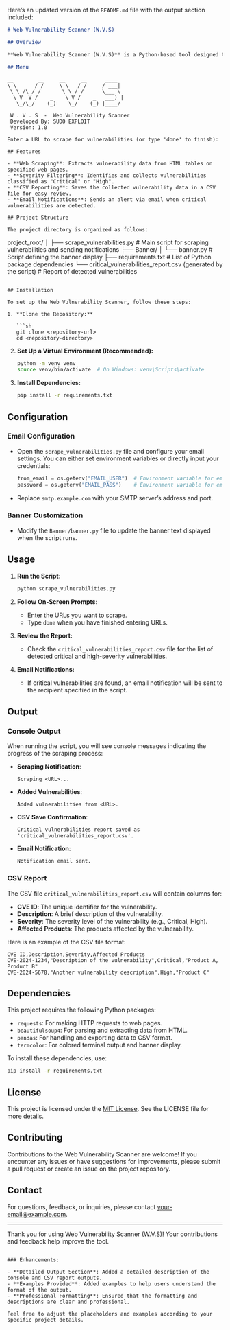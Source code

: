 Here’s an updated version of the `README.md` file with the output section included:

```markdown
# Web Vulnerability Scanner (W.V.S)

## Overview

**Web Vulnerability Scanner (W.V.S)** is a Python-based tool designed to identify and report security vulnerabilities on web pages. The tool scrapes specified URLs for vulnerabilities listed in a predefined table format, filters critical and high-severity issues, and generates a CSV report. If critical vulnerabilities are detected, an email notification is sent.

## Menu
```

    __        __     __     __      ____  
    \ \      / /     \ \   / /     / ___|
     \ \ /\ / /       \ \ / /      \___ \
      \ V  V /    _    \ V /    _   ___) |
       \_/\_/    (_)    \_/    (_) |____/  

     W . V . S  -  Web Vulnerability Scanner
     Developed By: SUDO EXPLOIT
     Version: 1.0

    Enter a URL to scrape for vulnerabilities (or type 'done' to finish):
```
## Features

- **Web Scraping**: Extracts vulnerability data from HTML tables on specified web pages.
- **Severity Filtering**: Identifies and collects vulnerabilities classified as "Critical" or "High".
- **CSV Reporting**: Saves the collected vulnerability data in a CSV file for easy review.
- **Email Notifications**: Sends an alert via email when critical vulnerabilities are detected.

## Project Structure

The project directory is organized as follows:

```
project_root/
│
├── scrape_vulnerabilities.py  # Main script for scraping vulnerabilities and sending notifications
├── Banner/
│   └── banner.py  # Script defining the banner display
├── requirements.txt  # List of Python package dependencies
└── critical_vulnerabilities_report.csv (generated by the script)  # Report of detected vulnerabilities
```

## Installation

To set up the Web Vulnerability Scanner, follow these steps:

1. **Clone the Repository:**

   ```sh
   git clone <repository-url>
   cd <repository-directory>
   ```

2. **Set Up a Virtual Environment (Recommended):**

   ```sh
   python -m venv venv
   source venv/bin/activate  # On Windows: venv\Scripts\activate
   ```

3. **Install Dependencies:**

   ```sh
   pip install -r requirements.txt
   ```

## Configuration

### Email Configuration

- Open the `scrape_vulnerabilities.py` file and configure your email settings. You can either set environment variables or directly input your credentials:

  ```python
  from_email = os.getenv("EMAIL_USER")  # Environment variable for email
  password = os.getenv("EMAIL_PASS")    # Environment variable for email password
  ```

- Replace `smtp.example.com` with your SMTP server’s address and port.

### Banner Customization

- Modify the `Banner/banner.py` file to update the banner text displayed when the script runs.

## Usage

1. **Run the Script:**

   ```sh
   python scrape_vulnerabilities.py
   ```

2. **Follow On-Screen Prompts:**

   - Enter the URLs you want to scrape.
   - Type `done` when you have finished entering URLs.

3. **Review the Report:**

   - Check the `critical_vulnerabilities_report.csv` file for the list of detected critical and high-severity vulnerabilities.

4. **Email Notifications:**

   - If critical vulnerabilities are found, an email notification will be sent to the recipient specified in the script.

## Output

### Console Output

When running the script, you will see console messages indicating the progress of the scraping process:

- **Scraping Notification**:
  ```
  Scraping <URL>...
  ```

- **Added Vulnerabilities**:
  ```
  Added vulnerabilities from <URL>.
  ```

- **CSV Save Confirmation**:
  ```
  Critical vulnerabilities report saved as 'critical_vulnerabilities_report.csv'.
  ```

- **Email Notification**:
  ```
  Notification email sent.
  ```

### CSV Report

The CSV file `critical_vulnerabilities_report.csv` will contain columns for:

- **CVE ID**: The unique identifier for the vulnerability.
- **Description**: A brief description of the vulnerability.
- **Severity**: The severity level of the vulnerability (e.g., Critical, High).
- **Affected Products**: The products affected by the vulnerability.

Here is an example of the CSV file format:

```
CVE ID,Description,Severity,Affected Products
CVE-2024-1234,"Description of the vulnerability",Critical,"Product A, Product B"
CVE-2024-5678,"Another vulnerability description",High,"Product C"
```

## Dependencies

This project requires the following Python packages:

- `requests`: For making HTTP requests to web pages.
- `beautifulsoup4`: For parsing and extracting data from HTML.
- `pandas`: For handling and exporting data to CSV format.
- `termcolor`: For colored terminal output and banner display.

To install these dependencies, use:

```sh
pip install -r requirements.txt
```

## License

This project is licensed under the [MIT License](LICENSE). See the LICENSE file for more details.

## Contributing

Contributions to the Web Vulnerability Scanner are welcome! If you encounter any issues or have suggestions for improvements, please submit a pull request or create an issue on the project repository.

## Contact

For questions, feedback, or inquiries, please contact [your-email@example.com](mailto:your-email@example.com).

---

Thank you for using Web Vulnerability Scanner (W.V.S)! Your contributions and feedback help improve the tool.
```

### Enhancements:

- **Detailed Output Section**: Added a detailed description of the console and CSV report outputs.
- **Examples Provided**: Added examples to help users understand the format of the output.
- **Professional Formatting**: Ensured that the formatting and descriptions are clear and professional.

Feel free to adjust the placeholders and examples according to your specific project details.

